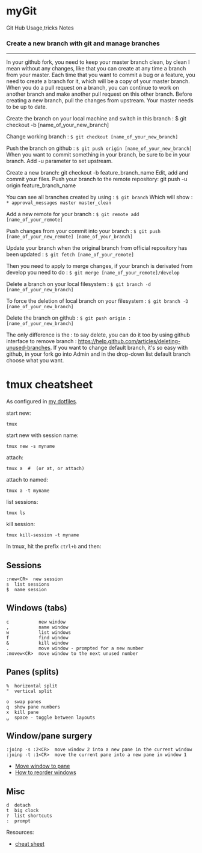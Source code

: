 # myGit
Git Hub Usage,tricks Notes 

### Create a new branch with git and manage branches
---

In your github fork, you need to keep your master branch clean, by clean I mean without any changes, like that you can create at any time a branch from your master. Each time that you want to commit a bug or a feature, you need to create a branch for it, which will be a copy of your master branch.
When you do a pull request on a branch, you can continue to work on another branch and make another pull request on this other branch.
Before creating a new branch, pull the changes from upstream. Your master needs to be up to date.

Create the branch on your local machine and switch in this branch :
$ git checkout -b [name_of_your_new_branch]

Change working branch :
`$ git checkout [name_of_your_new_branch]`

Push the branch on github :
`$ git push origin [name_of_your_new_branch]`
When you want to commit something in your branch, be sure to be in your branch. Add -u parameter to set upstream.

Create a new branch:
git checkout -b feature_branch_name
Edit, add and commit your files.
Push your branch to the remote repository:
git push -u origin feature_branch_name

You can see all branches created by using :
`$ git branch`
Which will show :
`* approval_messages
  master
  master_clean`

Add a new remote for your branch :
`$ git remote add [name_of_your_remote] `

Push changes from your commit into your branch :
`$ git push [name_of_your_new_remote] [name_of_your_branch]`

Update your branch when the original branch from official repository has been updated :
`$ git fetch [name_of_your_remote]`

Then you need to apply to merge changes, if your branch is derivated from develop you need to do :
`$ git merge [name_of_your_remote]/develop`

Delete a branch on your local filesystem :
`$ git branch -d [name_of_your_new_branch]`

To force the deletion of local branch on your filesystem :
`$ git branch -D [name_of_your_new_branch]`

Delete the branch on github :
`$ git push origin :[name_of_your_new_branch]`

The only difference is the : to say delete, you can do it too by using github interface to remove branch : https://help.github.com/articles/deleting-unused-branches.
If you want to change default branch, it's so easy with github, in your fork go into Admin and in the drop-down list default branch choose what you want.

# tmux cheatsheet

As configured in [my dotfiles](https://github.com/henrik/dotfiles/blob/master/tmux.conf).

start new:

    tmux

start new with session name:

    tmux new -s myname

attach:

    tmux a  #  (or at, or attach)

attach to named:

    tmux a -t myname

list sessions:

    tmux ls

kill session:

    tmux kill-session -t myname

In tmux, hit the prefix `ctrl+b` and then:

## Sessions

    :new<CR>  new session
    s  list sessions
    $  name session

## Windows (tabs)

    c           new window
    ,           name window
    w           list windows
    f           find window
    &           kill window
    .           move window - prompted for a new number
    :movew<CR>  move window to the next unused number

## Panes (splits)

    %  horizontal split
    "  vertical split
    
    o  swap panes
    q  show pane numbers
    x  kill pane
    ⍽  space - toggle between layouts

## Window/pane surgery

    :joinp -s :2<CR>  move window 2 into a new pane in the current window
    :joinp -t :1<CR>  move the current pane into a new pane in window 1

* [Move window to pane](http://unix.stackexchange.com/questions/14300/tmux-move-window-to-pane)
* [How to reorder windows](http://superuser.com/questions/343572/tmux-how-do-i-reorder-my-windows)

## Misc

    d  detach
    t  big clock
    ?  list shortcuts
    :  prompt

Resources:

* [cheat sheet](http://cheat.errtheblog.com/s/tmux/)
